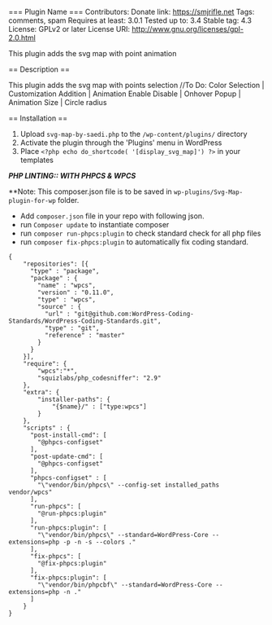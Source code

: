 === Plugin Name ===
Contributors:
Donate link: https://smjrifle.net
Tags: comments, spam
Requires at least: 3.0.1
Tested up to: 3.4
Stable tag: 4.3
License: GPLv2 or later
License URI: http://www.gnu.org/licenses/gpl-2.0.html

This plugin adds the svg map with point animation

== Description ==

This plugin adds the svg map with points selection
//To Do: Color Selection | Customization Addition | Animation Enable Disable | Onhover Popup | Animation Size | Circle radius

== Installation ==

1. Upload `svg-map-by-saedi.php` to the `/wp-content/plugins/` directory
2. Activate the plugin through the 'Plugins' menu in WordPress
3. Place `<?php echo do_shortcode( '[display_svg_map]') ?>` in your templates


***PHP LINTING:: WITH PHPCS & WPCS***

**Note: This composer.json file is to be saved in `wp-plugins/Svg-Map-plugin-for-wp` folder.

- Add `composer.json` file in your repo with following json.
- run `Composer update` to instantiate composer
- run `composer run-phpcs:plugin` to check standard check for all php files
- run `composer fix-phpcs:plugin` to automatically fix coding standard.

```
{
    "repositories": [{
      "type" : "package",
      "package" : {
        "name" : "wpcs",
        "version" : "0.11.0",
        "type" : "wpcs",
        "source" : {
          "url" : "git@github.com:WordPress-Coding-Standards/WordPress-Coding-Standards.git",
          "type" : "git",
          "reference" : "master"
        }
      }
    }],
    "require": {
        "wpcs":"*",
        "squizlabs/php_codesniffer": "2.9"
    },
    "extra": {
        "installer-paths": {
            "{$name}/" : ["type:wpcs"]
        }
    },
    "scripts" : {
      "post-install-cmd": [
        "@phpcs-configset"
      ],
      "post-update-cmd": [
        "@phpcs-configset"
      ],
      "phpcs-configset" : [
        "\"vendor/bin/phpcs\" --config-set installed_paths vendor/wpcs"
      ],
      "run-phpcs": [
        "@run-phpcs:plugin"
      ],
      "run-phpcs:plugin": [
        "\"vendor/bin/phpcs\" --standard=WordPress-Core --extensions=php -p -n -s --colors ."
      ],
      "fix-phpcs": [
        "@fix-phpcs:plugin"
      ],
      "fix-phpcs:plugin": [
        "\"vendor/bin/phpcbf\" --standard=WordPress-Core --extensions=php -n ."
      ]
    }
}
```

